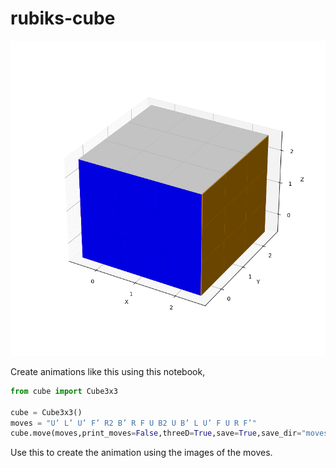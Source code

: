 # rubiks-cube

<img src="https://github.com/PrajasW/rubiks-cube/blob/master/pattern.gif" > </img>

Create animations like this using this notebook,
```python
from cube import Cube3x3

cube = Cube3x3()
moves = "U’ L’ U’ F’ R2 B’ R F U B2 U B’ L U’ F U R F’"
cube.move(moves,print_moves=False,threeD=True,save=True,save_dir="moves")
```
Use this to create the animation using the images of the moves.
